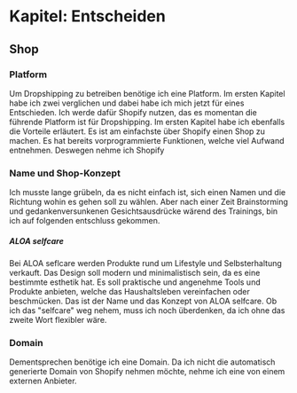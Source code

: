 # Kapitel: Entscheiden
## Shop
### Platform

Um Dropshipping zu betreiben benötige ich eine Platform. Im ersten Kapitel habe ich zwei verglichen und dabei habe ich mich jetzt für eines Entschieden. Ich werde dafür Shopify nutzen, das es momentan die führende Platform ist für Dropshipping. Im ersten Kapitel habe ich ebenfalls die Vorteile erläutert. Es ist am einfachste über Shopify einen Shop zu machen. Es hat bereits vorprogrammierte Funktionen, welche viel Aufwand entnehmen. Deswegen nehme ich Shopify
### Name und Shop-Konzept

Ich musste lange grübeln, da es nicht einfach ist, sich einen Namen und die Richtung wohin es gehen soll zu wählen. Aber nach einer Zeit Brainstorming und gedankenversunkenen Gesichtsausdrücke wärend des Trainings, bin ich auf folgenden entschluss gekommen.

##### ALOA selfcare

Bei ALOA seflcare werden Produkte rund um Lifestyle und Selbsterhaltung verkauft. Das Design soll modern und minimalistisch sein, da es eine bestimmte esthetik hat. Es soll praktische und angenehme Tools und Produkte anbieten, welche das Haushaltsleben vereinfachen oder beschmücken. Das ist der Name und das Konzept von ALOA selfcare. Ob ich das "selfcare" weg nehem, muss ich noch überdenken, da ich ohne das zweite Wort flexibler wäre.

### Domain

Dementsprechen benötige ich eine Domain. Da ich nicht die automatisch generierte Domain von Shopify nehmen möchte, nehme ich eine von einem externen Anbieter.
